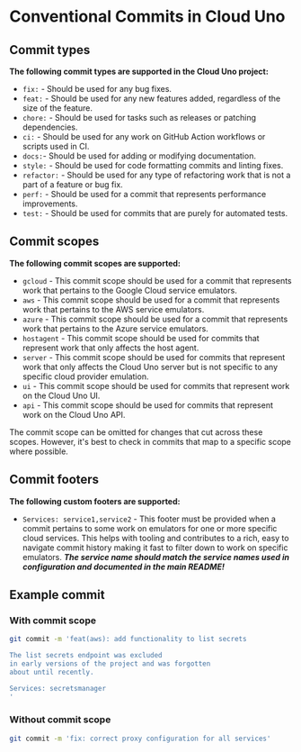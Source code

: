 # Conventional Commits in Cloud Uno

## Commit types

**The following commit types are supported in the Cloud Uno project:**

- `fix:` - Should be used for any bug fixes.
- `feat:` - Should be used for any new features added, regardless of the size of the feature.
- `chore:` - Should be used for tasks such as releases or patching dependencies.
- `ci:` - Should be used for any work on GitHub Action workflows or scripts used in CI.
- `docs:`- Should be used for adding or modifying documentation.
- `style:` - Should be used for code formatting commits and linting fixes.
- `refactor:` - Should be used for any type of refactoring work that is not a part of a feature or bug fix.
- `perf:` - Should be used for a commit that represents performance improvements.
- `test:` - Should be used for commits that are purely for automated tests.

## Commit scopes

**The following commit scopes are supported:**

- `gcloud` - This commit scope should be used for a commit that represents work that pertains to the Google Cloud service emulators.
- `aws` - This commit scope should be used for a commit that represents work that pertains to the AWS service emulators.
- `azure` - This commit scope should be used for a commit that represents work that pertains to the Azure service emulators.
- `hostagent` - This commit scope should be used for commits that represent work that only affects the host agent.
- `server` - This commit scope should be used for commits that represent work that only affects the Cloud Uno server but is not specific to any specific cloud provider emulation.
- `ui` - This commit scope should be used for commits that represent work on the Cloud Uno UI.
- `api` - This commit scope should be used for commits that represent work on the Cloud Uno API.

The commit scope can be omitted for changes that cut across these scopes.
However, it's best to check in commits that map to a specific scope where possible.


## Commit footers

**The following custom footers are supported:**

- `Services: service1,service2` - This footer must be provided when a commit pertains to some work on emulators for one or more specific cloud services. 
  This helps with tooling and contributes to a rich, easy to navigate commit history making it fast to filter down to work on specific emulators.
  ***The service name should match the service names used in configuration and documented in the main README!***


## Example commit

### With commit scope

```bash
git commit -m 'feat(aws): add functionality to list secrets

The list secrets endpoint was excluded
in early versions of the project and was forgotten
about until recently.

Services: secretsmanager
'
```

### Without commit scope

```bash
git commit -m 'fix: correct proxy configuration for all services'
```
